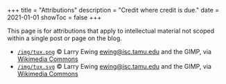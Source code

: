 +++
title = "Attributions"
description = "Credit where credit is due."
date = 2021-01-01
showToc = false
+++

This page is for attributions that apply to intellectual material not scoped
within a single post or page on the blog.

- [`/img/tux.png`](/img/tux.png) © Larry Ewing <ewing@isc.tamu.edu> and the GIMP, via [Wikimedia Commons](https://commons.wikimedia.org/wiki/File:Classic_flat_look_v1.1.svg)
- [`/img/tux.svg`](/img/tux.svg) © Larry Ewing <ewing@isc.tamu.edu> and the GIMP, via [Wikimedia Commons](https://commons.wikimedia.org/wiki/File:Classic_flat_look_v1.1.svg)
